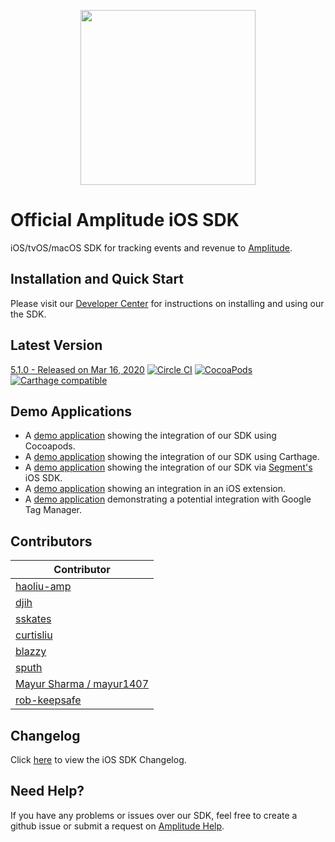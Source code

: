 <p align="center">
  <a href="https://amplitude.com" target="_blank" align="center">
    <img src="https://static.amplitude.com/lightning/46c85bfd91905de8047f1ee65c7c93d6fa9ee6ea/static/media/amplitude-logo-with-text.4fb9e463.svg" width="280">
  </a>
  <br />
</p>

# Official Amplitude iOS SDK
iOS/tvOS/macOS SDK for tracking events and revenue to [Amplitude](https://www.amplitude.com).

## Installation and Quick Start
Please visit our [Developer Center](https://developers.amplitude.com/docs/ios) for instructions on installing and using our the SDK.

## Latest Version
[5.1.0 - Released on Mar 16, 2020](https://github.com/amplitude/Amplitude-iOS/releases/latest)
[![Circle CI](https://circleci.com/gh/amplitude/Amplitude-iOS.svg?style=shield&circle-token=e1b2a7d2cd6dd64ac3643bc8cb2117c0ed5cbb75)](https://circleci.com/gh/amplitude/Amplitude-iOS/tree/master)
[![CocoaPods](https://img.shields.io/cocoapods/v/Amplitude)](https://cocoapods.org/pods/Amplitude)
[![Carthage compatible](https://img.shields.io/badge/Carthage-compatible-4BC51D.svg?style=flat)](https://github.com/Carthage/Carthage)

## Demo Applications
* A [demo application](https://github.com/amplitude/iOS-Demo) showing the integration of our SDK using Cocoapods.
* A [demo application](https://github.com/amplitude/iOS-Demo-Carthage) showing the integration of our SDK using Carthage.
* A [demo application](https://github.com/amplitude/Segment-iOS-Demo) showing the integration of our SDK via [Segment's](https://segment.com/) iOS SDK.
* A [demo application](https://github.com/amplitude/iOS-Extension-Demo) showing an integration in an iOS extension.
* A [demo application](https://github.com/amplitude/GTM-iOS-Demo) demonstrating a potential integration with Google Tag Manager.

## Contributors
| **Contributor** | 
| --- |
| [haoliu-amp](https://github.com/haoliu-amp) |
| [djih](https://github.com/djih) |
| [sskates](https://github.com/sskates) |
| [curtisliu](https://github.com/curtisliu) |
| [blazzy](https://github.com/blazzy) |
| [sputh](https://github.com/sputh) |
| [Mayur Sharma / mayur1407](https://github.com/mayur1407) |
| [rob-keepsafe](https://github.com/rob-keepsafe) |

## Changelog
Click [here](https://github.com/amplitude/Amplitude-iOS/blob/master/CHANGELOG.md) to view the iOS SDK Changelog.

## Need Help?
If you have any problems or issues over our SDK, feel free to create a github issue or submit a request on [Amplitude Help](https://help.amplitude.com/hc/en-us/requests/new).
